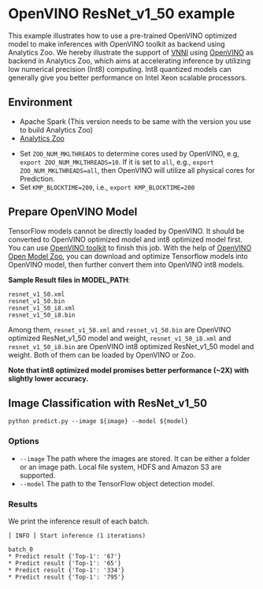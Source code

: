 # OpenVINO ResNet_v1_50 example
This example illustrates how to use a pre-trained OpenVINO optimized model to make inferences with OpenVINO toolkit as backend using Analytics Zoo. We hereby illustrate the support of [VNNI](https://en.wikichip.org/wiki/x86/avx512vnni) using [OpenVINO](https://software.intel.com/en-us/openvino-toolkit) as backend in Analytics Zoo, which aims at accelerating inference by utilizing low numerical precision (Int8) computing. Int8 quantized models can generally give you better performance on Intel Xeon scalable processors.

## Environment
* Apache Spark (This version needs to be same with the version you use to build Analytics Zoo)
* [Analytics Zoo](https://analytics-zoo.github.io/master/#PythonUserGuide/install/)

- Set `ZOO_NUM_MKLTHREADS` to determine cores used by OpenVINO, e.g, `export ZOO_NUM_MKLTHREADS=10`. If it is set to `all`, e.g., `export ZOO_NUM_MKLTHREADS=all`, then OpenVINO will utilize all physical cores for Prediction.
- Set `KMP_BLOCKTIME=200`, i.e., `export KMP_BLOCKTIME=200`

## Prepare OpenVINO Model
TensorFlow models cannot be directly loaded by OpenVINO. It should be converted to OpenVINO optimized model and int8 optimized model first. You can use [OpenVINO toolkit](https://docs.openvinotoolkit.org/2020.2/_docs_MO_DG_prepare_model_convert_model_Convert_Model_From_TensorFlow.html) to finish this job. With the help of [OpenVINO Open Model Zoo](https://github.com/openvinotoolkit/open_model_zoo), you can download and optimize Tensorflow models into OpenVINO model, then further convert them into OpenVINO int8 models.

__Sample Result files in MODEL_PATH__:
```
resnet_v1_50.xml
resnet_v1_50.bin
resnet_v1_50_i8.xml
resnet_v1_50_i8.bin
```

Among them, `resnet_v1_50.xml` and `resnet_v1_50.bin` are OpenVINO optimized ResNet_v1_50 model and weight, `resnet_v1_50_i8.xml` and `resnet_v1_50_i8.bin` are OpenVINO int8 optimized ResNet_v1_50 model and weight. Both of them can be loaded by OpenVINO or Zoo.

__Note that int8 optimized model promises better performance (~2X) with slightly lower accuracy.__

## Image Classification with ResNet_v1_50

```
python predict.py --image ${image} --model ${model}
```

### Options
* `--image` The path where the images are stored. It can be either a folder or an image path. Local file system, HDFS and Amazon S3 are supported.
* `--model` The path to the TensorFlow object detection model.

### Results
We print the inference result of each batch.
```
[ INFO ] Start inference (1 iterations)

batch_0
* Predict result {'Top-1': '67'}
* Predict result {'Top-1': '65'}
* Predict result {'Top-1': '334'}
* Predict result {'Top-1': '795'}
```
